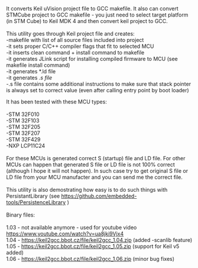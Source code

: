 It converts Keil uVision project file to GCC makefile. It also can convert STMCube project to GCC makefile - you just need to select target platform (in STM Cube) to Keil MDK 4 and then convert keil project to GCC.<br />
<br />
This utility goes through Keil project file and creates:<br />
  -makefile with list of all source files included into project<br />
  -it sets proper C/C++ compiler flags that fit to selected MCU<br />
  -it inserts clean command + install command to makefile<br />
  -it generates JLink script for installing compiled firmware to MCU (see makefile install command)<br />
  -it generates *.ld file<br />
  -it generates *.s  file<br />
  -*.s file contains some additional instructions to make sure that stack pointer is always set to correct value
  (even after calling entry point by boot loader)
<br />

It has been tested with these MCU types:<br />
<br />
-STM 32F010<br />
-STM 32F103<br />
-STM 32F205<br />
-STM 32F207<br />
-STM 32F429<br />
-NXP LCP11C24<br />
<br />
For these MCUs is generated correct S (startup) file and LD file. For other MCUs can happen that generated S file or LD file is not 100% correct (although I hope it will not happen). In such case try to get original S file or LD file from your MCU manufacter and you can send me the correct file.<br />
<br />
This utility is also demostrating how easy is to do such things with PersistantLibrary (see https://github.com/embedded-tools/PersistenceLibrary )<br />
<br />
Binary files:<br />
<br />
1.03 - not available anymore  - used for youtube video https://www.youtube.com/watch?v=ua8jki9Vjx4<br />
1.04 - https://keil2gcc.bbot.cz/file/keil2gcc_1.04.zip  (added -scanlib feature)<br />
1.05 - https://keil2gcc.bbot.cz/file/keil2gcc_1.05.zip  (support for Keil v5 added)<br />
1.06 - https://keil2gcc.bbot.cz/file/keil2gcc_1.06.zip  (minor bug fixes)<br />
  

